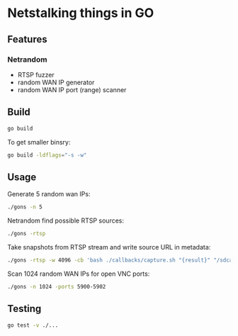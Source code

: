 # Netstalking things in GO

## Features

### Netrandom

- RTSP fuzzer
- random WAN IP generator
- random WAN IP port (range) scanner

## Build

```sh
go build
```

To get smaller binsry:

```sh
go build -ldflags="-s -w"
```

## Usage

Generate 5 random wan IPs:

```sh
./gons -n 5
```

Netrandom find possible RTSP sources:

```sh
./gons -rtsp
```

Take snapshots from RTSP stream and write source URL in metadata:

```sh
./gons -rtsp -w 4096 -cb 'bash ./callbacks/capture.sh "{result}" "/sdcard/Pictures/RTSP/" "{slug}"'
```

Scan 1024 random WAN IPs for open VNC ports:

```sh
./gons -n 1024 -ports 5900-5902
```

## Testing

```sh
go test -v ./...
```

